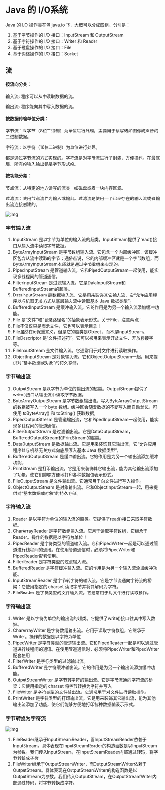 # Java 的 I/O系统

Java 的 I/O 操作类在包 java.io 下，大概可以分成四组，分别是：

1. 基于字节操作的 I/O 接口：InputStream 和 OutputStream
2. 基于字符操作的 I/O 接口：Writer 和 Reader
3. 基于磁盘操作的 I/O 接口：File
4. 基于网络操作的 I/O 接口：Socket

## 流

#### 按流向分类：

输入流: 程序可以从中读取数据的流。

输出流: 程序能向其中写入数据的流。

#### 按数据传输单位分类：

字节流：以字节（8位二进制）为单位进行处理。主要用于读写诸如图像或声音的二进制数据。

字符流：以字符（16位二进制）为单位进行处理。

都是通过字节流的方式实现的。字符流是对字节流进行了封装，方便操作。在最底层，所有的输入输出都是字节形式的。

#### 按功能分类：

节点流：从特定的地方读写的流类，如磁盘或者一块内存区域。

过滤流：使用节点流作为输入或输出。过滤流是使用一个已经存在的输入流或者输出流连接创建的。



![img](https://pomole.oss-cn-beijing.aliyuncs.com/nemo_pic/20200223034656.png)

### 字节输入流

1. InputStream 是以字节为单位的输入流的超类。InputStream提供了read()接口从输入流中读取字节数据。
2. ByteArrayInputStream 是字节数组输入流。它包含一个内部缓冲区，该缓冲区包含从流中读取的字节；通俗点说，它的内部缓冲区就是一个字节数组，而ByteArrayInputStream本质就是通过字节数组来实现的。 
3. PipedInputStream 是管道输入流，它和PipedOutputStream一起使用，能实现多线程间的管道通信。
4. FilterInputStream 是过滤输入流。它是DataInputStream和BufferedInputStream的超类。
5. DataInputStream 是数据输入流。它是用来装饰其它输入流，它“允许应用程序以与机器无关方式从底层输入流中读取基本 Java 数据类型”。 
6. BufferedInputStream 是缓冲输入流。它的作用是为另一个输入流添加缓冲功能。 
7.  File 是“文件”和“目录路径名”的抽象表示形式。关于File，注意两点： 
   1.  File不仅仅只是表示文件，它也可以表示目录！ 
   2.  File虽然在io保重定义，但是它的超类是Object，而不是InputStream。
8. FileDescriptor 是“文件描述符”。它可以被用来表示开放文件、开放套接字等。
9.  FileInputStream 是文件输入流。它通常用于对文件进行读取操作。
10. ObjectInputStream 是对象输入流。它和ObjectOutputStream一起，用来提供对“基本数据或对象”的持久存储。

### 字节输出流

1. OutputStream 是以字节为单位的输出流的超类。OutputStream提供了write()接口从输出流中读取字节数据。
2. ByteArrayOutputStream 是字节数组输出流。写入ByteArrayOutputStream的数据被写入一个 byte 数组。缓冲区会随着数据的不断写入而自动增长。可使用 toByteArray() 和 toString() 获取数据。 
3. PipedOutputStream 是管道输出流，它和PipedInputStream一起使用，能实现多线程间的管道通信。
4. FilterOutputStream 是过滤输出流。它是DataOutputStream，BufferedOutputStream和PrintStream的超类。 
5. DataOutputStream 是数据输出流。它是用来装饰其它输出流，它“允许应用程序以与机器无关方式向底层写入基本 Java 数据类型”。
6. BufferedOutputStream 是缓冲输出流。它的作用是为另一个输出流添加缓冲功能。
7. PrintStream 是打印输出流。它是用来装饰其它输出流，能为其他输出流添加了功能，使它们能够方便地打印各种数据值表示形式。
8. FileOutputStream 是文件输出流。它通常用于向文件进行写入操作。
9. ObjectOutputStream 是对象输出流。它和ObjectInputStream一起，用来提供对“基本数据或对象”的持久存储。

### 字符输入流

1. Reader 是以字符为单位的输入流的超类。它提供了read()接口来取字符数据。
2. CharArrayReader 是字符数组输入流。它用于读取字符数组，它继承于Reader。操作的数据是以字符为单位！ 
3. PipedReader 是字符类型的管道输入流。它和PipedWriter一起是可以通过管道进行线程间的通讯。在使用管道通信时，必须将PipedWriter和PipedReader配套使用。 
4.  FilterReader 是字符类型的过滤输入流。
5. BufferedReader 是字符缓冲输入流。它的作用是为另一个输入流添加缓冲功能。
6. InputStreamReader 是字节转字符的输入流。它是字节流通向字符流的桥梁：它使用指定的 charset 读取字节并将其解码为字符。
7. FileReader 是字符类型的文件输入流。它通常用于对文件进行读取操作。

### 字符输出流

1. Writer 是以字符为单位的输出流的超类。它提供了write()接口往其中写入数据。
2. CharArrayWriter 是字符数组输出流。它用于读取字符数组，它继承于Writer。操作的数据是以字符为单位
3. PipedWriter 是字符类型的管道输出流。它和PipedReader一起是可以通过管道进行线程间的通讯。在使用管道通信时，必须将PipedWriter和PipedWriter配套使用
4. FilterWriter 是字符类型的过滤输出流。
5. BufferedWriter 是字符缓冲输出流。它的作用是为另一个输出流添加缓冲功能。
6. OutputStreamWriter 是字节转字符的输出流。它是字节流通向字符流的桥梁：它使用指定的 charset 将字节转换为字符并写入
7. FileWriter 是字符类型的文件输出流。它通常用于对文件进行读取操作。
8. PrintWriter 是字符类型的打印输出流。它是用来装饰其它输出流，能为其他输出流添加了功能，使它们能够方便地打印各种数据值表示形式。

### 字节转换为字符流

![img](https://pomole.oss-cn-beijing.aliyuncs.com/nemo_pic/20200223050014.png)

1. FileReader继承于InputStreamReader，而InputStreamReader依赖于InputStream。具体表现在InputStreamReader的构造函数是以InputStream为参数。我们传入InputStream，在InputStreamReader内部通过转码，将字节转换成字符
2. FileWriter继承于OutputStreamWriter，而OutputStreamWriter依赖于OutputStream。具体表现在OutputStreamWriter的构造函数是以OutputStream为参数。我们传入OutputStream，在OutputStreamWriter内部通过转码，将字节转换成字符。

